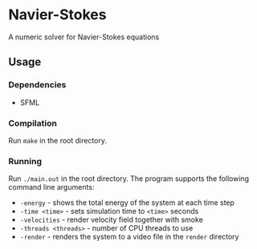 # Navier-Stokes
A numeric solver for Navier-Stokes equations

## Usage

### Dependencies
* SFML

### Compilation
Run `make` in the root directory.

### Running
Run `./main.out` in the root directory. The program supports the following command line arguments:
* `-energy` - shows the total energy of the system at each time step
* `-time <time>` - sets simulation time to `<time>` seconds
* `-velocities` - render velocity field together with smoke
* `-threads <threads>` - number of CPU threads to use
* `-render` - renders the system to a video file in the `render` directory

